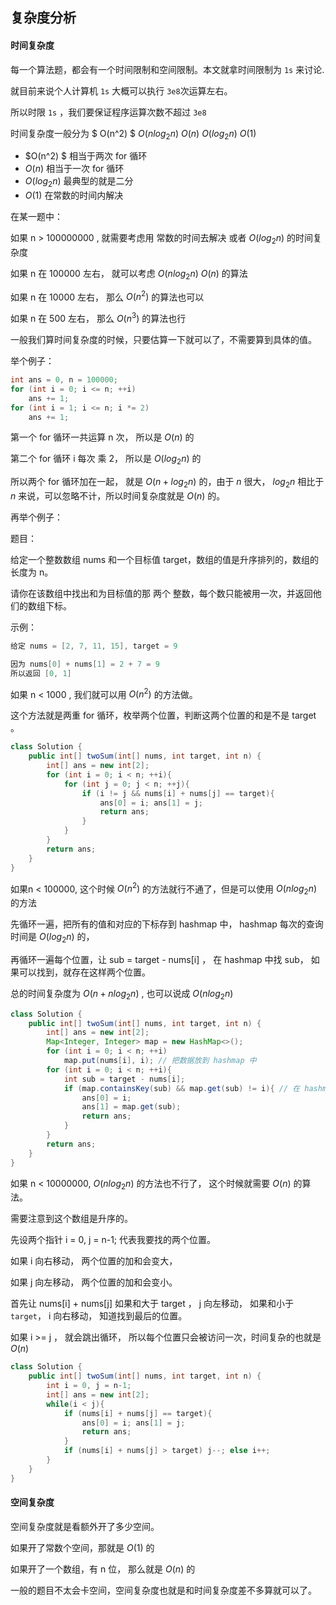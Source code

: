 ## 复杂度分析

#### 时间复杂度

每一个算法题，都会有一个时间限制和空间限制。本文就拿时间限制为 `1s` 来讨论.

就目前来说个人计算机 `1s` 大概可以执行 `3e8`次运算左右。

所以时限 `1s` ，我们要保证程序运算次数不超过 `3e8`

时间复杂度一般分为    $ O(n^2) $      $O(nlog_2n)$   $O(n)$      $O(log_2n)$     $O(1)$

- $O(n^2) $   相当于两次 for 循环
- $O(n)$     相当于一次 for 循环 
- $O(log_2n)$    最典型的就是二分
- $O(1)$       在常数的时间内解决



在某一题中：

如果 n  > 100000000 , 就需要考虑用 常数的时间去解决 或者 $O(log_2n)$ 的时间复杂度

如果 n 在 100000 左右， 就可以考虑 $O(nlog_2n)$  $O(n)$  的算法

如果 n 在 10000 左右， 那么 $O(n^2)$ 的算法也可以

如果 n 在 500 左右， 那么 $O(n^3)$ 的算法也行



一般我们算时间复杂度的时候，只要估算一下就可以了，不需要算到具体的值。

举个例子：

```java
int ans = 0, n = 100000;
for (int i = 0; i <= n; ++i)
    ans += 1;
for (int i = 1; i <= n; i *= 2)
    ans += 1;
```

第一个 for 循环一共运算 n 次， 所以是 $O(n)$ 的

第二个 for 循环 i 每次 乘 2， 所以是 $O(log_2n)$ 的

所以两个 for 循环加在一起， 就是 $O(n + log_2n)$ 的，由于 $n$ 很大， $log_2n$ 相比于 $n$ 来说，可以忽略不计，所以时间复杂度就是  $O(n)$ 的。



再举个例子：

题目：

给定一个整数数组 nums 和一个目标值 target，数组的值是升序排列的，数组的长度为 n。

请你在该数组中找出和为目标值的那 两个 整数，每个数只能被用一次，并返回他们的数组下标。

示例：

```java
给定 nums = [2, 7, 11, 15], target = 9

因为 nums[0] + nums[1] = 2 + 7 = 9
所以返回 [0, 1]
```

如果 n < 1000 , 我们就可以用 $O(n^2)$ 的方法做。

这个方法就是两重 for 循环，枚举两个位置，判断这两个位置的和是不是 target 。

```java
class Solution {
    public int[] twoSum(int[] nums, int target, int n) {
        int[] ans = new int[2];
        for (int i = 0; i < n; ++i){
            for (int j = 0; j < n; ++j){
                if (i != j && nums[i] + nums[j] == target){
                    ans[0] = i; ans[1] = j;
                    return ans;
                }
            }
        }
        return ans;
    }
}
```

如果n < 100000, 这个时候 $O(n^2)$ 的方法就行不通了，但是可以使用 $O(nlog_2n)$ 的方法

先循环一遍，把所有的值和对应的下标存到 hashmap 中， hashmap 每次的查询时间是  $O(log_2n)$ 的，

再循环一遍每个位置，让 sub = target - nums[i] ， 在 hashmap 中找 sub， 如果可以找到，就存在这样两个位置。

总的时间复杂度为 $O(n + nlog_2n)$ , 也可以说成 $O(nlog_2n)$

```java
class Solution {
    public int[] twoSum(int[] nums, int target, int n) {
        int[] ans = new int[2];
        Map<Integer, Integer> map = new HashMap<>();
        for (int i = 0; i < n; ++i)
            map.put(nums[i], i); // 把数据放到 hashmap 中
        for (int i = 0; i < n; ++i){
            int sub = target - nums[i];
            if (map.containsKey(sub) && map.get(sub) != i){ // 在 hashmap 中查找 sub 是不是存在，如果存在 判断下标位置和 i 是不是一样。
                ans[0] = i;
                ans[1] = map.get(sub);
                return ans;
            }
        }
        return ans;
    }
}
```

如果 n < 10000000, $O(nlog_2n)$ 的方法也不行了， 这个时候就需要 $O(n)$ 的算法。

需要注意到这个数组是升序的。

先设两个指针 i = 0, j = n-1;  代表我要找的两个位置。

如果 i 向右移动， 两个位置的加和会变大，

如果 j 向左移动， 两个位置的加和会变小。



首先让 nums[i] + nums[j]  如果和大于 target ， j 向左移动， 如果和小于 `target`， i 向右移动， 知道找到最后的位置。

如果 i >= j ， 就会跳出循环， 所以每个位置只会被访问一次，时间复杂的也就是 $O(n)$ 



```java
class Solution {
    public int[] twoSum(int[] nums, int target, int n) {
        int i = 0, j = n-1;
        int[] ans = new int[2];
        while(i < j){
            if (nums[i] + nums[j] == target){
                ans[0] = i; ans[1] = j;
                return ans;
            }
            if (nums[i] + nums[j] > target) j--; else i++;
        }
    }
}
```







#### 空间复杂度

空间复杂度就是看额外开了多少空间。

如果开了常数个空间，那就是 $O(1)$ 的

如果开了一个数组，有 n 位， 那么就是 $O(n)$ 的

一般的题目不太会卡空间，空间复杂度也就是和时间复杂度差不多算就可以了。

